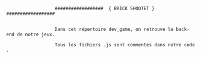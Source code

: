   
  
  
  
  
  
  
  
  
  
  
  
                      ##################  { BRICK SHOOTET } ##################


                      Dans cet répertoire dev_game, on retrouve le back-end de notre jeux.

                      Tous les fichiers .js sont commentés dans notre code .

    